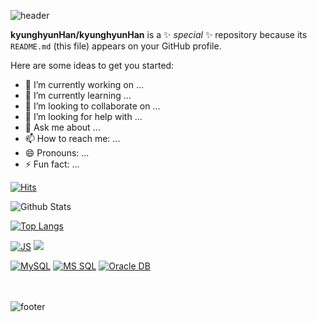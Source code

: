 ![header](https://capsule-render.vercel.app/api?type=waving&color=gradient&height=300&section=header&text=kyunghyun%20codding&fontSize=90)



**kyunghyunHan/kyunghyunHan** is a ✨ _special_ ✨ repository because its `README.md` (this file) appears on your GitHub profile.

Here are some ideas to get you started:

- 🔭 I’m currently working on ...
- 🌱 I’m currently learning ...
- 👯 I’m looking to collaborate on ...
- 🤔 I’m looking for help with ...
- 💬 Ask me about ...
- 📫 How to reach me: ...
- 😄 Pronouns: ...
- ⚡ Fun fact: ...

[![Hits](https://hits.seeyoufarm.com/api/count/incr/badge.svg?url=https%3A%2F%2Fgithub.com%2FkyunghyunHan&count_bg=%238B08C0&title_bg=%23C20000&icon=node-dot-js.svg&icon_color=%23403535&title=hits&edge_flat=true)](https://hits.seeyoufarm.com)




![Github Stats](https://github-readme-stats.vercel.app/api?username=kyunghyunHan&show_icons=true&theme=radical)


[![Top Langs](https://github-readme-stats.vercel.app/api/top-langs/?username=kyunghyunHan&layout=compact)](https://github.com/kyunghyunHan/github-readme-stats)




[![JS](https://img.shields.io/badge/JavaScript-F7DF1E?style=flat-square&logo=JavaScript&logoColor=black)](https://github.com/kyunghyunHan/TODO-List)
<img src="https://img.shields.io/badge/React-7ddfff?style=flat-square&logo=React&logoColor=black"/>

[![MySQL](https://img.shields.io/badge/MySQL-4479A1?style=flat-square&logo=MySQL&logoColor=white)](https://github.com/kyunghyunHan/Spring_Weather)  [![MS SQL](https://img.shields.io/badge/MSSQL-CC2927?style=flat-square&logo=mssql&logoColor=white)](https://github.com/kyunghyunHan/Spring_Weather) [![Oracle DB](https://img.shields.io/badge/Oracle-F80000?style=flat-square&logo=oracle&logoColor=white)](https://github.com/kyunghyunHan/SpringMVC)
<br><br><br>




![footer](https://capsule-render.vercel.app/api?type=wave&color=auto&height=200&section=footer&text=%20&fontSize=90)


